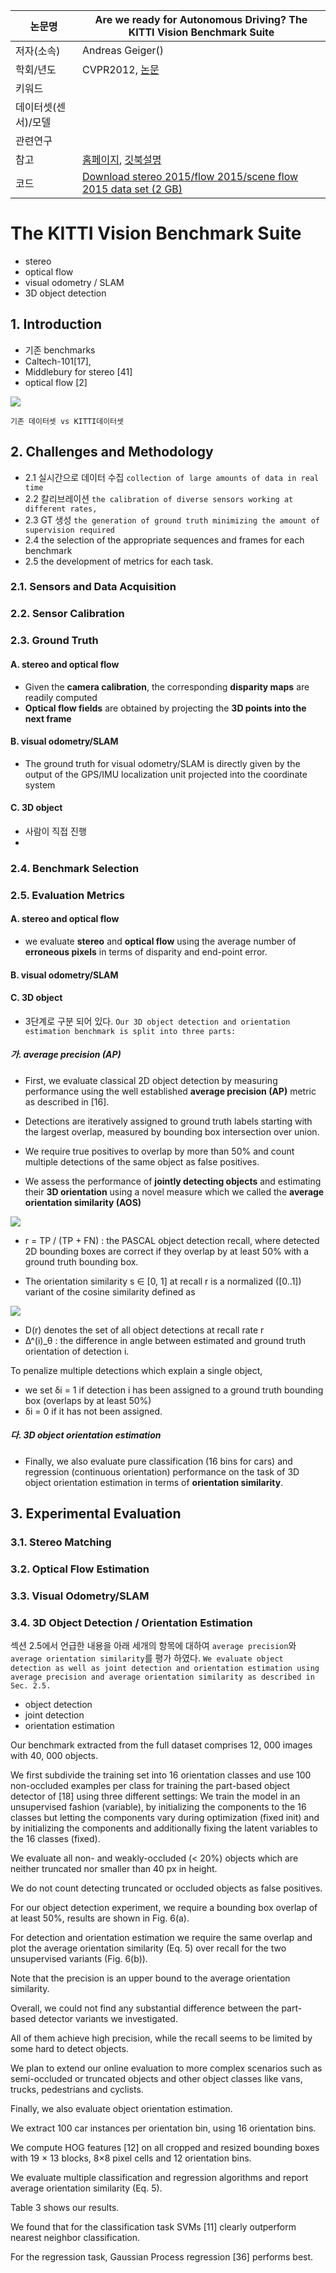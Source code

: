 |논문명 |Are we ready for Autonomous Driving? The KITTI Vision Benchmark Suite |
| --- | --- |
| 저자\(소속\) | Andreas Geiger\(\) |
| 학회/년도 | CVPR2012, [논문](http://www.cvlibs.net/publications/Geiger2012CVPR.pdf) |
| 키워드 | |
| 데이터셋(센서)/모델 | |
| 관련연구||
| 참고 |[홈페이지](http://www.cvlibs.net/datasets/kitti/), [깃북설명](https://github.com/hunjung-lim/awesome-vehicle-datasets/tree/master/vehicle/kitti) |
| 코드 |[Download stereo 2015/flow 2015/scene flow 2015 data set (2 GB)](http://kitti.is.tue.mpg.de/kitti/data_scene_flow.zip) |


# The KITTI Vision Benchmark Suite

- stereo
- optical flow
- visual odometry / SLAM
- 3D object detection



## 1. Introduction

- 기존 benchmarks
- Caltech-101[17],
- Middlebury for stereo [41]
- optical flow [2]

![](https://i.imgur.com/AdIrsHK.png)
```
기존 데이터셋 vs KITTI데이터셋
```

## 2. Challenges and Methodology

- 2.1 실시간으로 데이터 수집 `collection of large amounts of data in real time`
- 2.2 칼리브레이션 `the calibration of diverse sensors working at different rates,`
- 2.3 GT 생성 `the generation of ground truth minimizing the amount of supervision required`
- 2.4 the selection of the appropriate sequences and frames for each benchmark
- 2.5 the development of metrics for each task.

### 2.1. Sensors and Data Acquisition

### 2.2. Sensor Calibration

### 2.3. Ground Truth

#### A. stereo and optical flow
- Given the **camera calibration**, the corresponding **disparity maps** are readily computed
- **Optical flow fields** are obtained by projecting the **3D points into the next frame**

#### B. visual odometry/SLAM

- The ground truth for visual odometry/SLAM is directly given by the output of the GPS/IMU localization unit projected into the coordinate system

#### C. 3D object

- 사람이 직접 진행
-

### 2.4. Benchmark Selection

### 2.5. Evaluation Metrics


#### A. stereo and optical flow
- we evaluate **stereo** and **optical flow** using the average number of **erroneous pixels** in terms of disparity and end-point error.
#### B. visual odometry/SLAM

#### C. 3D object

- 3단계로 구분 되어 있다. `Our 3D object detection and orientation estimation benchmark is split into three parts: `

##### 가. average precision (AP)

- First, we evaluate classical 2D object detection by measuring performance using the well established **average precision (AP)** metric as described in [16].

- Detections are iteratively assigned to ground truth labels starting with the largest overlap, measured by bounding box intersection over union.

- We require true positives to overlap by more than 50% and count multiple detections of the same object as false positives.

- We assess the performance of **jointly detecting objects** and estimating their **3D orientation** using a novel measure which we called the **average orientation similarity (AOS)**

![](https://i.imgur.com/KohYFCS.png)

- r = TP / (TP + FN) : the PASCAL object detection recall, where detected 2D bounding boxes are correct if they overlap by at least 50% with a ground truth bounding box. 

- The orientation similarity s ∈ [0, 1] at recall r is a normalized ([0..1]) variant of the cosine similarity defined as

![](https://i.imgur.com/3sXuOKi.png)

- D(r) denotes the set of all object detections at recall rate r 
- ∆^(i)_θ : the difference in angle between estimated and ground truth orientation of detection i. 

To penalize multiple detections which explain a single object, 
- we set δi = 1 if detection i has been assigned to a ground truth bounding box (overlaps by at least 50%) 
- δi = 0 if it has not been assigned.

##### 다. 3D object orientation estimation

- Finally, we also evaluate pure classification (16 bins for cars) and regression (continuous orientation) performance on the task of 3D object orientation estimation in terms of **orientation similarity**.

## 3. Experimental Evaluation

### 3.1. Stereo Matching

### 3.2. Optical Flow Estimation

### 3.3. Visual Odometry/SLAM

### 3.4. 3D Object Detection / Orientation Estimation

섹션 2.5에서 언급한 내용을 아래 세개의 항목에 대하여 `average precision`와 `average orientation similarity`를 평가 하였다. `We evaluate object detection as well as joint detection and orientation estimation using average precision and average orientation similarity as described in Sec. 2.5.`
- object detection 
- joint detection 
- orientation estimation


Our benchmark extracted from the full dataset comprises 12, 000 images with 40, 000 objects. 

We first subdivide the training set into 16 orientation classes and use 100 non-occluded examples per class for training the part-based object detector of [18] using three different settings: We train the model in an unsupervised fashion (variable), by initializing the components to the 16 classes but letting the components vary during optimization (fixed init) and by initializing the components and additionally fixing the latent variables to the 16 classes (fixed).


We evaluate all non- and weakly-occluded (< 20%) objects which are neither truncated nor smaller than 40 px in height. 

We do not count detecting truncated or occluded objects as false positives. 

For our object detection experiment, we require a bounding box overlap of at least 50%, results are shown in Fig. 6(a). 

For detection and orientation estimation we require the same overlap and plot the average orientation similarity (Eq. 5) over recall for the two unsupervised variants (Fig. 6(b)). 

Note that the precision is an upper bound to the average orientation similarity.

Overall, we could not find any substantial difference between the part-based detector variants we investigated. 

All of them achieve high precision, while the recall seems to be limited by some hard to detect objects. 

We plan to extend our online evaluation to more complex scenarios such as semi-occluded or truncated objects and other object classes
like vans, trucks, pedestrians and cyclists. 

Finally, we also evaluate object orientation estimation. 

We extract 100 car instances per orientation bin, using 16 orientation bins. 

We compute HOG features [12] on all cropped and resized bounding boxes with 19 × 13 blocks, 8×8 pixel cells and 12 orientation bins. 

We evaluate multiple classification and regression algorithms and report average orientation similarity (Eq. 5). 

Table 3 shows our results. 

We found that for the classification task SVMs [11] clearly outperform nearest neighbor classification. 

For the regression task, Gaussian Process regression [36] performs best.


